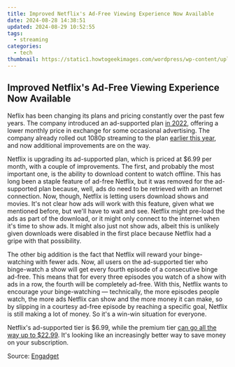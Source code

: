 ```yaml
---
title: Improved Netflix's Ad-Free Viewing Experience Now Available
date: 2024-08-28 14:38:51
updated: 2024-08-29 10:52:55
tags:
  - streaming
categories:
  - tech
thumbnail: https://static1.howtogeekimages.com/wordpress/wp-content/uploads/2023/08/netflix.jpg
---
```


## Improved Netflix's Ad-Free Viewing Experience Now Available

Neflix has been changing its plans and pricing constantly over the past few years. The company introduced an ad-supported plan [in 2022](https://screen-mirroring-recording.techidaily.com/updated-end-live-recording-mode-immediately-in-qt-app/), offering a lower monthly price in exchange for some occasional advertising. The company already rolled out 1080p streaming to the plan [earlier this year](https://article-posts.techidaily.com/hacks-to-dodge-digital-lessons-at-home-for-2024/), and now additional improvements are on the way.

 Netflix is upgrading its ad-supported plan, which is priced at $6.99 per month, with a couple of improvements. The first, and probably the most important one, is the ability to download content to watch offline. This has long been a staple feature of ad-free Netflix, but it was removed for the ad-supported plan because, well, ads do need to be retrieved with an Internet connection. Now, though, Netflix is letting users download shows and movies. It's not clear how ads will work with this feature, given what we mentioned before, but we'll have to wait and see. Netflix might pre-load the ads as part of the download, or it might only connect to the internet when it's time to show ads. It might also just not show ads, albeit this is unlikely given downloads were disabled in the first place because Netflix had a gripe with that possibility.

 The other big addition is the fact that Netflix will reward your binge-watching with fewer ads. Now, all users on the ad-supported tier who binge-watch a show will get every fourth episode of a consecutive binge ad-free. This means that for every three episodes you watch of a show with ads in a row, the fourth will be completely ad-free. With this, Netflix wants to encourage your binge-watching — technically, the more episodes people watch, the more ads Netflix can show and the more money it can make, so by slipping in a courtesy ad-free episode by reaching a specific goal, Netflix is still making a lot of money. So it's a win-win situation for everyone.

 Netflix's ad-supported tier is $6.99, while the premium tier [can go all the way up to $22.99](https://youtube-web.techidaily.com/emystifying-video-seo-on-youtube-as-a-novice/). It's looking like an increasingly better way to save money on your subscription.

 Source: [Engadget](https://www.engadget.com/netflixs-ad-supported-plan-will-soon-allow-downloads-and-reward-binge-watching-115033226.html)

<ins class="adsbygoogle"
     style="display:block"
     data-ad-format="autorelaxed"
     data-ad-client="ca-pub-7571918770474297"
     data-ad-slot="1223367746"></ins>



<ins class="adsbygoogle"
     style="display:block"
     data-ad-client="ca-pub-7571918770474297"
     data-ad-slot="8358498916"
     data-ad-format="auto"
     data-full-width-responsive="true"></ins>
